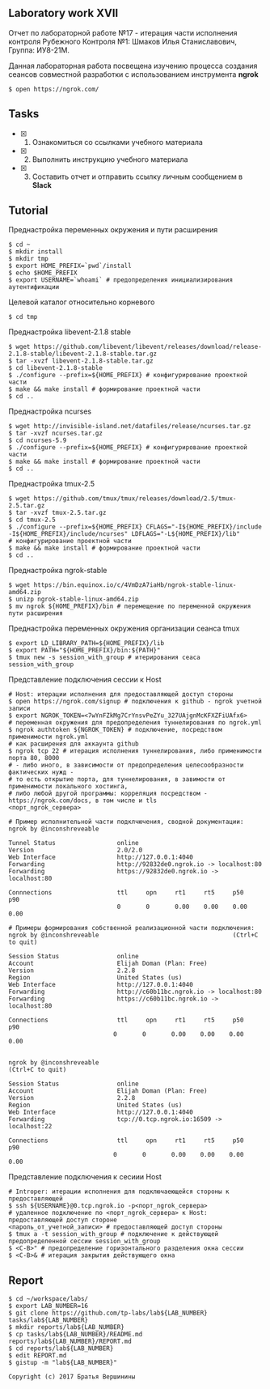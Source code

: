 ## Laboratory work XVII

Отчет по лабораторной работе №17 - итерация части исполнения контроля Рубежного Контроля №1: Шмаков Илья Станиславович, Группа: ИУ8-21М.

Данная лабораторная работа посвещена изучению процесса создания сеансов совместной разработки с использованием инструмента **ngrok**

```ShellSession
$ open https://ngrok.com/
```

## Tasks

- [x] 1. Ознакомиться со ссылками учебного материала
- [x] 2. Выполнить инструкцию учебного материала
- [x] 3. Составить отчет и отправить ссылку личным сообщением в **Slack**

## Tutorial
Преднастройка переменных окружения и пути расширения
```ShellSession
$ cd ~
$ mkdir install
$ mkdir tmp
$ export HOME_PREFIX=`pwd`/install 
$ echo $HOME_PREFIX
$ export USERNAME=`whoami` # предопределения инициализирования аутентификации
```
Целевой каталог относительно корневого
```ShellSession
$ cd tmp
```
Преднастройка libevent-2.1.8 stable
```ShellSession
$ wget https://github.com/libevent/libevent/releases/download/release-2.1.8-stable/libevent-2.1.8-stable.tar.gz
$ tar -xvzf libevent-2.1.8-stable.tar.gz
$ cd libevent-2.1.8-stable
$ ./configure --prefix=${HOME_PREFIX} # конфигурирование проектной части
$ make && make install # формирование проектной части
$ cd ..
```
Преднастройка ncurses
```ShellSession
$ wget http://invisible-island.net/datafiles/release/ncurses.tar.gz
$ tar -xvzf ncurses.tar.gz
$ cd ncurses-5.9
$ ./configure --prefix=${HOME_PREFIX} # конфигурирование проектной части
$ make && make install # формирование проектной части
$ cd ..
```
Преднастройка tmux-2.5
```ShellSession
$ wget https://github.com/tmux/tmux/releases/download/2.5/tmux-2.5.tar.gz
$ tar -xvzf tmux-2.5.tar.gz
$ cd tmux-2.5
$ ./configure --prefix=${HOME_PREFIX} CFLAGS="-I${HOME_PREFIX}/include -I${HOME_PREFIX}/include/ncurses" LDFLAGS="-L${HOME_PREFIX}/lib" 
# конфигурирование проектной части
$ make && make install # формирование проектной части
$ cd ..
```
Преднастройка ngrok-stable
```ShellSession
$ wget https://bin.equinox.io/c/4VmDzA7iaHb/ngrok-stable-linux-amd64.zip
$ unizp ngrok-stable-linux-amd64.zip
$ mv ngrok ${HOME_PREFIX}/bin # перемещение по переменной окружения пути расширения
```
Преднастройка переменных окружения организации сеанса tmux
```ShellSession
$ export LD_LIBRARY_PATH=${HOME_PREFIX}/lib
$ export PATH="${HOME_PREFIX}/bin:${PATH}"
$ tmux new -s session_with_group # итерирования сеаса session_with_group
```
Представление подключения сессии к Host
```ShellSession
# Host: итерации исполнения для предоставляющей доступ стороны
$ open https://ngrok.com/signup # подключения к github - ngrok учетной записи
$ export NGROK_TOKEN=<7wYnFZkMg7CrYnsvPeZYu_327UAjgnMcKFXZFiUAfx6> 
# переменная окружения для предопределения туннелирования по ngrok.yml 
$ ngrok authtoken ${NGROK_TOKEN} # подключение, посредством применимости ngrok.yml
# как расширения для аккаунта github
$ ngrok tcp 22 # итерация исполнения туннелирования, либо применимости порта 80, 8000 
# - либо иного, в зависимости от предопределения целесообразности фактических нужд - 
# то есть открытие порта, для туннелирования, в завимости от применимости локального хостинга, 
# либо любой другой программы: корреляция посредством - https://ngrok.com/docs, в том числе и tls
<порт_ngrok_сервера>

# Пример исполнительной части подклчючения, сводной документации:
ngrok by @inconshreveable

Tunnel Status                 online
Version                       2.0/2.0
Web Interface                 http://127.0.0.1:4040
Forwarding                    http://92832de0.ngrok.io -> localhost:80
Forwarding                    https://92832de0.ngrok.io -> localhost:80

Connnections                  ttl     opn     rt1     rt5     p50     p90
                              0       0       0.00    0.00    0.00    0.00

# Примеры формирования собственной реализационной части подключения:
ngrok by @inconshreveable                                     (Ctrl+C to quit)
                                                                             
Session Status                online                                          
Account                       Elijah Doman (Plan: Free)                      
Version                       2.2.8                                          
Region                        United States (us)                              
Web Interface                 http://127.0.0.1:4040                          
Forwarding                    http://c60b11bc.ngrok.io -> localhost:80        
Forwarding                    https://c60b11bc.ngrok.io -> localhost:80      
                                                                             
Connections                   ttl     opn     rt1     rt5     p50     p90    
                             0       0       0.00    0.00    0.00    0.00


ngrok by @inconshreveable                                       (Ctrl+C to quit)
                                                                               
Session Status                online                                            
Account                       Elijah Doman (Plan: Free)                        
Version                       2.2.8                                            
Region                        United States (us)                                
Web Interface                 http://127.0.0.1:4040                            
Forwarding                    tcp://0.tcp.ngrok.io:16509 -> localhost:22        
                                                                               
Connections                   ttl     opn     rt1     rt5     p50     p90      
                             0       0       0.00    0.00    0.00    0.00

```
Представление подключения к сесиии Host
```ShellSession
# Introper: итерации исполнения для подключаеющейся стороны к предоставляющей
$ ssh ${USERNAME}@0.tcp.ngrok.io -p<порт_ngrok_сервера> 
# удаленное подключение по <порт_ngrok_сервера> к Host: предоставляющей доступ стороне
<пароль_от_учетной_записи> # предоставляющей доступ стороны
$ tmux a -t session_with_group # подключение к действующей предопределенной сессии session_with_group
$ <C-B>" # предопределение горизонтального разделения окна сессии
$ <C-B>& # итерация закрытия действующего окна
```

## Report

```ShellSession
$ cd ~/workspace/labs/
$ export LAB_NUMBER=16
$ git clone https://github.com/tp-labs/lab${LAB_NUMBER} tasks/lab${LAB_NUMBER}
$ mkdir reports/lab${LAB_NUMBER}
$ cp tasks/lab${LAB_NUMBER}/README.md reports/lab${LAB_NUMBER}/REPORT.md
$ cd reports/lab${LAB_NUMBER}
$ edit REPORT.md
$ gistup -m "lab${LAB_NUMBER}"
```
```
Copyright (c) 2017 Братья Вершинины
```
